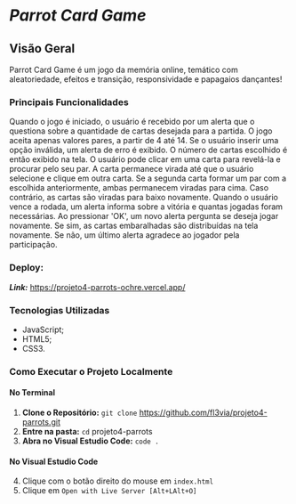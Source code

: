 # ***Parrot Card Game***

## **Visão Geral**
Parrot Card Game é um jogo da memória online, temático com aleatoriedade, efeitos e transição, responsividade e papagaios dançantes!

### **Principais Funcionalidades**
Quando o jogo é iniciado, o usuário é recebido por um alerta que o questiona sobre a quantidade de cartas desejada para a partida. O jogo aceita apenas valores pares, a partir de 4 até 14. Se o usuário inserir uma opção inválida, um alerta de erro é exibido. O número de cartas escolhido é então exibido na tela. O usuário pode clicar em uma carta para revelá-la e procurar pelo seu par. A carta permanece virada até que o usuário selecione e clique em outra carta. Se a segunda carta formar um par com a escolhida anteriormente, ambas permanecem viradas para cima. Caso contrário, as cartas são viradas para baixo novamente. Quando o usuário vence a rodada, um alerta informa sobre a vitória e quantas jogadas foram necessárias. Ao pressionar 'OK', um novo alerta pergunta se deseja jogar novamente. Se sim, as cartas embaralhadas são distribuídas na tela novamente. Se não, um último alerta agradece ao jogador pela participação.

### **Deploy:**
***Link:*** https://projeto4-parrots-ochre.vercel.app/

### **Tecnologias Utilizadas**
- JavaScript;
- HTML5;
- CSS3.

### **Como Executar o Projeto Localmente**

#### No Terminal 
1. **Clone o Repositório:** `git clone` https://github.com/fl3via/projeto4-parrots.git
2. **Entre na pasta:** `cd` projeto4-parrots
3. **Abra no Visual Estudio Code:** `code .` 

#### No Visual Estudio Code
4. Clique com o botão direito do mouse em `index.html`
5. Clique em `Open with Live Server [Alt+LAlt+O]`
  
